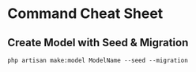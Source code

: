 # Command Cheat Sheet

## Create Model with Seed & Migration
`php artisan make:model ModelName --seed --migration`